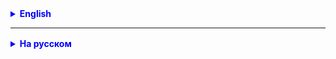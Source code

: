 <details style="margin-top: 16px">
  <summary style="cursor: pointer; color: blue;"><b>English</b></summary>

## Intro

- Previously, we checked the correct operation of the methods we created by executing several times application, with
  different sets of source data, and comparing the result obtained in the console with the expected. It is very
  uncomfortable. For example, any code change requires repeating the entire repeat the above procedure. There are
  special
  libraries that make it easier and automate this process. One of the most popular for Java is JUnit

- Working with JUnit involves creating a class with tests and setting it up. In the class, we can specify objects to be
  tested and the necessary data as fields. In the method marked with the @BeforeEach annotation, we give initial
  settings
  to the object under test. And in methods marked with the @Test annotation, we write code that checks the object under
  test. Checks are carried out using methods starting with the word assert... (which exist a large number for all
  cases),
  and taking the obtained result and the expected one for comparison. All specified methods and annotations are provided
  by the JUnit library. Each method marked with the @Test annotation is essentially a separate “main”.

Sure, here is the updated lecture material in English:

## What is JUnit?

JUnit is a framework for unit testing in Java that helps developers verify the correctness of individual pieces of
code (units). It is designed to simplify the process of creating and running test scenarios for your code.

**Key Concepts of JUnit:**

1. **JUnit Annotations:** JUnit uses annotations to define test methods. Two main annotations are `@Test`, which marks a
   method as a test, and `@Before` / `@After`, which are executed before and after each test.

2. **Assertions:** To check expected test results, use methods from the `org.junit.Assert` class or its static imports,
   such as `assertEquals`, `assertTrue`, `assertFalse`, and others.

3. **Test Suites:** You can group tests into classes and packages using the `@RunWith` and `@Suite` annotations.

**Testing Scenarios**

**Positive Testing:**

Positive testing is a methodology for verifying the functionality of a program for correctness within expected and
permissible scenarios. In this case, tests are performed using input data that align with the expected conditions of the
program's usage.

Examples of positive tests:

- Checking the addition of two positive numbers.
- Verifying login to a system with correct credentials.
- Ensuring that a web page opens without errors with a valid URL.

**Negative Testing:**

Negative testing is aimed at examining how a program handles invalid or incorrect data and scenarios. The goal of
negative testing is to detect and verify the correctness of error handling and exceptional situations.

Examples of negative tests:

- Attempting division by zero.
- Trying to log in to a system with incorrect credentials.
- Attempting to open a non-existent web page.

Positive and negative testing together provide comprehensive test coverage and ensure that your software functions
correctly in both expected and unexpected scenarios.

## Key Methods of the Assertions Class in JUnit:**

Certainly, here are the main methods of the Assertions class in tabular form:

| Method                                          | Description                                                                    |
|-------------------------------------------------|--------------------------------------------------------------------------------|
| `assertEquals(expected, actual)`                | Checks that `expected` is equal to `actual`.                                   |
| `assertNotEquals(expected, actual)`             | Checks that `expected` is not equal to `actual`.                               |
| `assertTrue(condition)`                         | Checks that `condition` is true.                                               |
| `assertFalse(condition)`                        | Checks that `condition` is false.                                              |
| `assertNull(object)`                            | Checks that `object` is `null`.                                                |
| `assertNotNull(object)`                         | Checks that `object` is not `null`.                                            |
| `assertArrayEquals(expectedArray, actualArray)` | Checks that two arrays `expectedArray` and `actualArray` are equal in content. |

**Naming Test Methods (Test Cases) in JUnit:**

Good naming of test methods is important to understand their purpose without analyzing the code. Here are some
recommendations:

- Use meaningful names that reflect the essence of the test.
- Start test names with verbs like "test" or "verify."
- Use underscores or camelCase.
- Be specific and avoid generic names like "test1" or "test2."

Examples of correctly named test methods:

- `testAdditionWithPositiveNumbers`
- `testDivisionByZero`
- `testInvalidInputHandling`

## Practical Assignments for Learning

**Assignment 1:** Create a class `Calculator` that contains methods for performing mathematical operations (addition,
subtraction, multiplication, division, etc.). Write unit tests for these methods, checking the correctness of the
results using JUnit assertions.

**Assignment 2:** Create a class `StringUtils` that contains methods for working with strings (e.g., concatenating
strings, searching for substrings, etc.). Write tests for these methods with different input data and expected results.

**Remember**, good testing includes both positive and negative tests to ensure that your code works correctly in all
scenarios.

</details>

<hr>

<details style="margin-top: 16px">
  <summary style="cursor: pointer; color: blue;"><b>На русском</b></summary>

## Intro

- Ранее мы проверяли правильность работы созданных нами методов, выполняя несколько раз аппликацию, с различными
  наборами
  исходных данных, и сравнивая результат полученный в консоли с ожидаемым. Это очень не удобно. Например любое изменение
  кода, требует повторения всей вышеописанной процедуры заново. Существуют специальные библиотеки, которые позволяют
  облегчить и автоматизировать этот процесс. Одна из самых популярных для Java, это JUnit

- Работа с JUnit заключается в создании класса с тестами и настройке его. В классе в качестве полей мы можем указать
  объекты для тестирования и необходимые данные. В методе помеченном аннотацией @BeforeEach мы даем начальные настройки
  тестируемому объекту. А в методах помеченных аннотацией @Test мы пишем код проверяющий тестируемый объект. Проверки
  осуществляются при помощи методов начинающихся со слова assert... (которых существует большое колличество на все
  случаи), и принимающих для сравнения полученный результат и ожидаемый. Все указанные методы и аннотации
  предоставляются
  библиотекой JUnit. Каждый метод помеченный аннотацией @Test, по сути является отдельным "мейном".

## **Зачем нужны юнит-тесты:**

1. **Обеспечение качества кода:** Проверяют, работает ли код правильно.
2. **Улучшение структуры кода:** Заставляют делать код более модульным и чистым.
   3 **Предотвращение регрессий:** Помогают избегать ошибок после изменений.
   4 **Экономия времени и ресурсов:** Позволяют выявлять проблемы раньше.
   5 **Повышение уверенности:** Делают код надежным.

**Пример:**

Представьте, что вы разрабатываете программное обеспечение для автомобильной системы управления двигателем. Эта система
контролирует множество параметров, включая топливо, температуру и выхлопные газы, чтобы обеспечить безопасную и
эффективную работу двигателя. Важно, чтобы эта система работала без сбоев, чтобы предотвратить потенциально опасные
ситуации.

**Без юнит-тестов:**

- Если вы не пишете юнит-тесты, вы можете внести изменения в код системы управления двигателем, не замечая, что они
  повредили какой-то аспект работы системы.

- Это может привести к тому, что двигатель начнет работать некорректно, но проблема не будет обнаружена до тех пор, пока
  автомобиль не будет на дороге, что может стать серьезной угрозой безопасности.

**С юнит-тестами:**

- Если вы напишете юнит-тесты для каждой функции в системе управления двигателем, вы сможете обнаруживать ошибки на
  ранних стадиях разработки.

- Например, если после изменения кода один из тестов начнет завершаться неудачей, это будет сигналом, что что-то не так
  с работой системы.

- Вы сможете легко найти и исправить ошибку до того, как она повлечет за собой серьезные проблемы.

Таким образом, юнит-тесты помогают обеспечивать безопасность и надежность автомобильных систем, а также предотвращать
потенциально опасные ситуации на дороге.

## Что такое JUnit?

**JUnit** - это фреймворк для юнит-тестирования (_англ. unit testing_) в Java, который помогает разработчикам проверять
правильность
функционирования отдельных частей кода (юнитов). Он спроектирован так, чтобы облегчить процесс создания и запуска
тестовых сценариев для вашего кода.

**Основные концепции JUnit:**

1. **Аннотации JUnit:** JUnit использует аннотации для определения тестовых методов. Две основные аннотации - `@Test`,
   которая помечает метод как тестовый, и `@Before` / `@After`, которые выполняются перед и после каждого теста.

2. **Утверждения (Assertions):** Для проверки ожидаемых результатов тестов используйте методы из
   класса `org.junit.Assert` или его статические импорты, например, `assertEquals`, `assertTrue`, `assertFalse` и
   другие.

3. **Тестовые наборы:** Вы можете группировать тесты в классы и пакеты с использованием аннотации `@RunWith` и `@Suite`.

## Сценарии тестирования

### Позитивное тестирование (Positive Testing):**

**Позитивное тестирование** - это методика проверки функциональности программы на правильность выполнения в рамках
ожидаемых
и допустимых сценариев. В этом случае тесты выполняются с использованием входных данных, которые соответствуют ожидаемым
условиям использования программы.

Примеры позитивных тестов:

- Проверка сложения двух положительных чисел.
- Проверка входа в систему с корректными учетными данными.
- Проверка, что веб-страница открывается без ошибок при корректном URL.

### Негативное тестирование (Negative Testing):

**Негативное тестирование** - это направлено на проверку того, как программа обрабатывает недопустимые или некорректные
данные и
сценарии. Целью негативного тестирования является обнаружение и проверка на корректность обработки ошибок и
исключительных ситуаций.

Примеры негативных тестов:

- Попытка деления на ноль.
- Попытка входа в систему с неправильными учетными данными.
- Попытка открыть несуществующую веб-страницу.

**Позитивное и негативное тестирование вместе обеспечивают полное покрытие тестами и помогают убедиться, что ваше
программное обеспечение работает как в ожидаемых, так и в непредвиденных сценариях.**

## Основные методы класса Assertions в JUnit:

Конечно, вот основные методы класса Assertions в виде таблицы:

| Метод                                           | Описание                                                           |
|-------------------------------------------------|--------------------------------------------------------------------|
| `assertEquals(expected, actual)`                | Проверяет, что `expected` равно `actual`.                          |
| `assertNotEquals(expected, actual)`             | Проверяет, что `expected` не равно `actual`.                       |
| `assertTrue(condition)`                         | Проверяет, что `condition` истинно.                                |
| `assertFalse(condition)`                        | Проверяет, что `condition` ложно.                                  |
| `assertNull(object)`                            | Проверяет, что `object` является `null`.                           |
| `assertNotNull(object)`                         | Проверяет, что `object` не является `null`.                        |
| `assertArrayEquals(expectedArray, actualArray)` | Проверяет, что два массива expected и actual равны по содержимому. |

**Именование тестовых методов (шестерни) в JUnit:**

Хорошее именование тестовых методов важно для понимания их назначения без необходимости анализа кода. Вот рекомендации:

- Используйте осмысленные имена, отражающие суть теста.
- Начинайте имена тестов с глаголов, таких как "test" или "verify".
- Используйте подчеркивания или camelCase.
- Будьте специфичны и избегайте общих имен, таких как "test1" или "test2".

Примеры правильного именования тестовых методов:

- `testAdditionWithPositiveNumbers`
- `testDivisionByZero`
- `testInvalidInputHandling`

## Практические задания для обучения

**Задание 1:** Создайте класс `Calculator`, который содержит методы для выполнения математических операций (сложение,
вычитание, умножение, деление и т. д.). Напишите юнит-тесты для этих методов, проверяя правильность результатов с
использованием утверждений JUnit.

**Задание 2:** Создайте класс `StringUtils`, который содержит методы для работы со строками (например, конкатенация
строк, поиск подстроки и т. д.). Напишите тесты для этих методов с разными входными данными и ожидаемыми результатами.

**Помните**, что хорошее тестирование включает в себя как позитивные, так и негативные тесты, чтобы убедиться, что ваш
код работает правильно во всех сценариях.

## Полезные ссылки:

- User Guide - https://junit.org/junit5/docs/current/user-guide/index.html
- How to set up JUnit for your project - https://www.jetbrains.com/help/idea/junit.html

</details>
